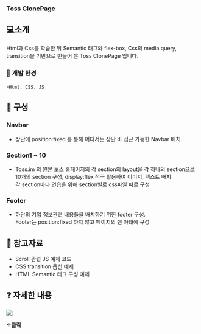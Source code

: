 ### Toss ClonePage

## 💻소개
Html과 Css를 학습한 뒤 Semantic 태그와 flex-box, Css의 media query, transition을 기반으로 만들어 본 
Toss ClonePage 입니다.

### 🔧 개발 환경 
-`Html, CSS, JS`


## 📂 구성
  
###  Navbar
- 상단에 position:fixed 를 통해 어디서든 상단 바 접근 가능한 Navbar 배치

###  Section1 ~ 10
- Toss.im 의 원본 토스 홈페이지의 각 section의 layout을 각 하나의 section으로 <br>
10개의 section 구성, display:flex 적극 활용하여 이미지, 텍스트 배치<br>
각 section마다 연습을 위해 section별로 css파일 따로 구성


  
###  Footer
- 하단의 기업 정보관련 내용들을 배치하기 위한 footer 구성. <br>
Footer는 position:fixed 하지 않고 페이지의 맨 아래에 구성


## 📜 참고자료
* Scroll 관련 JS 예제 코드
* CSS transition 옵션 예제
* HTML Semantic 태그 구성 예제

## ❓ 자세한 내용
<a href="https://www.notion.so/Toss-ClonePage-478e5798257b456fba0ea85e099f521d">
  <img src="https://img.shields.io/badge/notion-000000?style=plastic&logo=notion&logoColor=#ECD53F">
</a>

__↑클릭__
